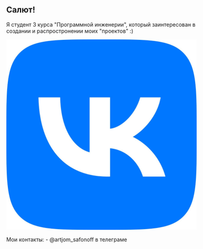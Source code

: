 ## Салют! 

Я студент 3 курса "Программной инженерии", который заинтересован в создании и распростронении моих "проектов" :)

<p align='left'> 
  <a href='https://vk.com/bobiinski'>
    <img src='VK_Compact_Logo (1).png'>
  </a>
<p>
Мои контакты:
- @artjom_safonoff в телеграме


